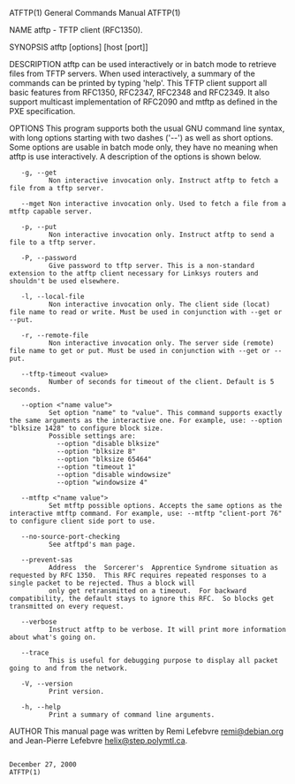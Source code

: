 ATFTP(1)                                                                          General Commands Manual                                                                         ATFTP(1)

NAME
       atftp - TFTP client (RFC1350).

SYNOPSIS
       atftp [options] [host [port]]

DESCRIPTION
       atftp can be used interactively or in batch mode to retrieve files from TFTP servers. When used interactively, a summary of the commands can be printed by typing 'help'. This TFTP
       client support all basic features from RFC1350, RFC2347, RFC2348 and RFC2349. It also support multicast implementation of RFC2090 and mtftp as defined in the PXE specification.

OPTIONS
       This program supports both the usual GNU command line syntax, with long options starting with two dashes ('--') as well as short options. Some options are  usable  in  batch  mode
       only, they have no meaning when atftp is use interactively. A description of the options is shown below.

       -g, --get
              Non interactive invocation only. Instruct atftp to fetch a file from a tftp server.

       --mget Non interactive invocation only. Used to fetch a file from a mtftp capable server.

       -p, --put
              Non interactive invocation only. Instruct atftp to send a file to a tftp server.

       -P, --password
              Give password to tftp server. This is a non-standard extension to the atftp client necessary for Linksys routers and shouldn't be used elsewhere.

       -l, --local-file
              Non interactive invocation only. The client side (locat) file name to read or write. Must be used in conjunction with --get or --put.

       -r, --remote-file
              Non interactive invocation only. The server side (remote) file name to get or put. Must be used in conjunction with --get or --put.

       --tftp-timeout <value>
              Number of seconds for timeout of the client. Default is 5 seconds.

       --option <"name value">
              Set option "name" to "value". This command supports exactly the same arguments as the interactive one. For example, use: --option "blksize 1428" to configure block size.
              Possible settings are:
                --option "disable blksize"
                --option "blksize 8"
                --option "blksize 65464"
                --option "timeout 1"
                --option "disable windowsize"
                --option "windowsize 4"

       --mtftp <"name value">
              Set mtftp possible options. Accepts the same options as the interactive mtftp command. For example, use: --mtftp "client-port 76" to configure client side port to use.

       --no-source-port-checking
              See atftpd's man page.

       --prevent-sas
              Address  the  Sorcerer's  Apprentice Syndrome situation as requested by RFC 1350.  This RFC requires repeated responses to a single packet to be rejected. Thus a block will
              only get retransmitted on a timeout.  For backward compatibility, the default stays to ignore this RFC.  So blocks get transmitted on every request.

       --verbose
              Instruct atftp to be verbose. It will print more information about what's going on.

       --trace
              This is useful for debugging purpose to display all packet going to and from the network.

       -V, --version
              Print version.

       -h, --help
              Print a summary of command line arguments.

AUTHOR
       This manual page was written by Remi Lefebvre <remi@debian.org> and Jean-Pierre Lefebvre <helix@step.polymtl.ca>.

                                                                                     December 27, 2000                                                                            ATFTP(1)
